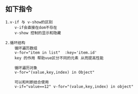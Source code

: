 ## 如下指令
    1.v-if 与 v-show的区别
        v-if会直接在dom不存在
        v-show 控制的显示和隐藏 
    
    2.循环结构
        循环遍历数组
        v-for="item in list"  :key='item.id'
        key 的作用 帮助vue区分不同的元素 从而提高性能

        循环遍历对象
        v-for="(value,key,index) in Object"
        
        可以和判断结合使用
        v-if="value==12" v-for="(value,key,index) in object"